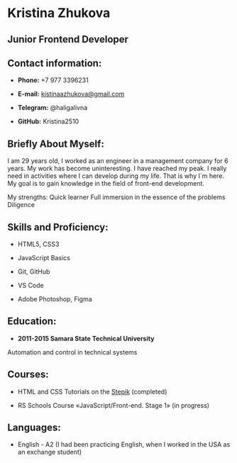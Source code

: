 # Kristina Zhukova


## Junior Frontend Developer



## Contact information:

* **Phone:** +7 977 3396231

* **E-mail:** kistinaazhukova@gmail.com

* **Telegram:** @haligalivna

* **GitHub:** Kristina2510


## Briefly About Myself:

I am 29 years old, I worked as an engineer in a management company for 6 years. My work has become uninteresting. I have reached my peak. I really need in activities where I can develop during my life. That is why I`m here. My goal is to gain knowledge in the field of front-end development.

My strengths:
Quick learner
Full immersion in the essence of the problems
Diligence


## Skills and Proficiency:

* HTML5, CSS3

* JavaScript Basics

* Git, GitHub

* VS Code

* Adobe Photoshop, Figma



## Education:

* **2011-2015 Samara State Technical University**

Automation and control in technical systems

## Courses:

* HTML and CSS Tutorials on the [Stepik](https://stepik.org/cert/1341515) (completed)

* RS Schools Course «JavaScript/Front-end. Stage 1» (in progress)

## Languages:

* English - A2 (I had been practicing English, when I worked in the USA as an exchange student)